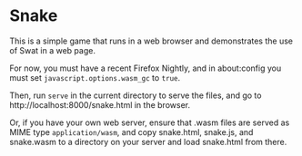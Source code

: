 # Snake

This is a simple game that runs in a web browser and demonstrates the
use of Swat in a web page.

For now, you must have a recent Firefox Nightly, and in about:config you
must set `javascript.options.wasm_gc` to `true`.

Then, run `serve` in the current directory to serve the files, and go
to http://localhost:8000/snake.html in the browser.

Or, if you have your own web server, ensure that .wasm files are
served as MIME type `application/wasm`, and copy snake.html, snake.js,
and snake.wasm to a directory on your server and load snake.html from
there.
